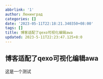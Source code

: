 ```yaml
---
abbrlink: '1'
author: Ленинград
categories: []
date: '2023-05-11T22:18:21.340350+08:00'
tags: []
title: 博客适配了qexo可视化编辑awa
updated: 2023-5-11T22:23:47.125+8:0
---
```

## 博客适配了qexo可视化编辑awa

这是一个测试
